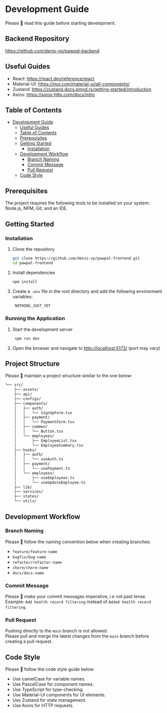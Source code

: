 # Development Guide

Please 🥺 read this guide before starting development.

## Backend Repository

<https://github.com/denis-vp/pawpal-backend>

## Useful Guides

- React: <https://react.dev/reference/react>
- Material-UI: <https://mui.com/material-ui/all-components/>
- Zustand: <https://zustand.docs.pmnd.rs/getting-started/introduction>
- Axios: <https://axios-http.com/docs/intro>

## Table of Contents

- [Development Guide](#development-guide)
  - [Useful Guides](#useful-guides)
  - [Table of Contents](#table-of-contents)
  - [Prerequisites](#prerequisites)
  - [Getting Started](#getting-started)
    - [Installation](#installation)
  - [Development Workflow](#development-workflow)
    - [Branch Naming](#branch-naming)
    - [Commit Message](#commit-message)
    - [Pull Request](#pull-request)
  - [Code Style](#code-style)

## Prerequisites

The project requires the following tools to be installed on your system: Node.js, NPM, Git, and an IDE.

## Getting Started

### Installation

1. Clone the repository

   ```bash
   git clone https://github.com/denis-vp/pawpal-frontend.git
   cd pawpal-frontend
    ```

2. Install dependencies

   ```bash
   npm install
   ```

3. Create a `.env` file in the root directory and add the following environment variables:

   ```bash
    NOTHING_JUST_YET
    ```

### Running the Application

1. Start the development server

   ```bash
    npm run dev
    ```
  
2. Open the browser and navigate to <http://localhost:5173/> (port may vary)

## Project Structure

Please 🥺 maintain a project structure similar to the one below:

```md
└── src/
    ├── assets/
    ├── api/
    ├── configs/
    ├── components/
    │   ├── auth/
    │   │   └── SignUpForm.tsx
    │   ├── payment/
    │   │   └── PaymentForm.tsx
    │   ├── common/
    │   │   └── Button.tsx
    │   └── employees/
    │       ├── EmployeeList.tsx
    │       └── EmployeeSummary.tsx
    ├── hooks/
    │   ├── auth/
    │   │   └── useAuth.ts
    │   ├── payment/
    │   │   └── usePayment.ts
    │   └── employees/
    │       ├── useEmployees.ts
    │       └── useUpdateEmployee.ts
    ├── lib/
    ├── services/
    ├── states/
    └── utils/
```

## Development Workflow

### Branch Naming

Please 🥺 follow the naming convention below when creating branches:

- `feature/feature-name`
- `bugfix/bug-name`
- `refactor/refactor-name`
- `chore/chore-name`
- `docs/docs-name`

### Commit Message

Please 🥺 make your commit messages imperative, i.e not past tense.  
Example: `Add health record filtering` instead of `Added health record filtering`.

### Pull Request

Pushing directly to the `main` branch is not allowed.  
Please pull and merge the latest changes from the `main` branch before creating a pull request.

## Code Style

Please 🥺 follow the code style guide below:

- Use camelCase for variable names.
- Use PascalCase for component names.
- Use TypeScript for type-checking.
- Use Material-UI components for UI elements.
- Use Zustand for state management.
- Use Axios for HTTP requests.
